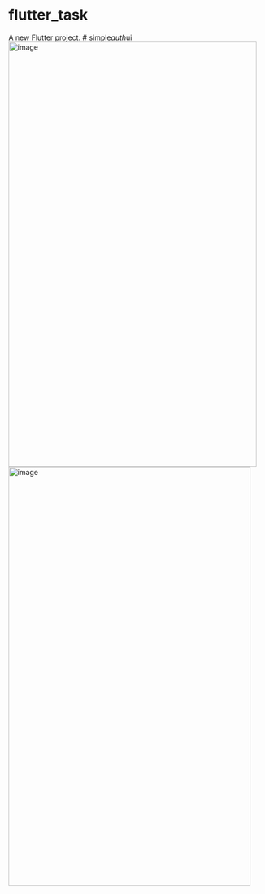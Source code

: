 # flutter_task

A new Flutter project.
#   s i m p l e _ a u t h _ u i 
<img width="488" height="836" alt="image" src="https://github.com/user-attachments/assets/fdf0d0c1-7ab1-4b8d-b693-0024f8368209" />
<img width="476" height="824" alt="image" src="https://github.com/user-attachments/assets/0f868fa7-dcec-48b4-98dc-31395cd80071" />

 
 
